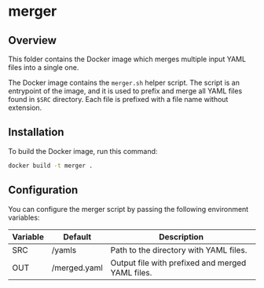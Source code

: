 # merger

## Overview

This folder contains the Docker image which merges multiple input YAML files into a single one.

The Docker image contains the `merger.sh` helper script. The script is an entrypoint of the image, and it is used to prefix and merge all YAML files found in `$SRC` directory.
Each file is prefixed with a file name without extension.

## Installation

To build the Docker image, run this command:

```bash
docker build -t merger .
```

## Configuration

You can configure the merger script by passing the following environment variables:

| Variable                  | Default      | Description                                      |
| ------------------------- | ------------ | ------------------------------------------------ |
| SRC                       | /yamls       | Path to the directory with YAML files.           |
| OUT                       | /merged.yaml | Output file with prefixed and merged YAML files. |
